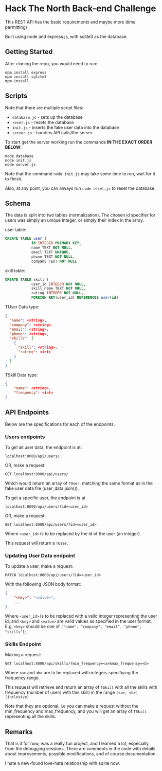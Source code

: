 # Hack The North Back-end Challenge

This REST API has the basic requirements and maybe more (time permitting)

Built using node and express.js, with sqlite3 as the database.


## Getting Started
After cloning the repo, you would need to run: 

```
npm install express
npm install sqlite3
npm install
```


## Scripts
Note that there are multiple script files:
- `database.js` - sets up the database
- `reset.js` - resets the database
- `init.js` - inserts the fake user data into the database
- `server.js` - handles API calls/the server

To start get the server working run the commands **IN THE EXACT ORDER BELOW**:

```
node database
node init.js
node server.js
```

Note that the command `node init.js` may take some time to run, wait for it to finish. 

Also, at any point, you can always run `node reset.js` to reset the database.

## Schema

The data is split into two tables (normalization). The chosen id specifier for users was simply an unique integer, or simply their index in the array.

user table:
```sql
CREATE TABLE user (
            id INTEGER PRIMARY KEY,
            name TEXT NOT NULL, 
            email TEXT UNIQUE, 
            phone TEXT NOT NULL,
            company TEXT NOT NULL
```

skill table:
```sql
CREATE TABLE skill (
            user_id INTEGER NOT NULL, 
            skill_name TEXT NOT NULL,
            rating INTEGER NOT NULL,
            FOREIGN KEY(user_id) REFERENCES user(id)
```

TUser Data type:

```JSON
{
  "name": <string>,
  "company": <string>,
  "email": <string>,
  "phone": <string>,
  "skills": [
    {
      "skill": <string>,
      "rating": <int>
    }
  ]
}
```

TSkill Data type:
```JSON
{
    "name": <string>,
    "frequency": <int>
}
```

## API Endpoints

Below are the specifications for each of the endpoints.

### Users endpoints

To get all user data, the endpoint is at:

```
localhost:8000/api/users/
```

OR, make a request:

```
GET localhost:8000/api/users/
```


Which would return an array of `TUser`, matching the same format as in the fake user data file (user_data.json()).


To get a specific user, the endpoint is at

```
localhost:8000/api/users/?id=<user_id>
```

OR, make a request:

```
GET localhost:8000/api/users/?id=<user_id>
```

Where `<user_id>` is to be replaced by the id of the user (an integer).

This request will return a `TUser`.

### Updating User Data endpoint

To update a user, make a request:

```
PATCH localhost:8000/api/users/?id=<user_id>
```

With the following JSON body format:

```JSON
{
    "<key>": "<value>",
    ...
}
```

Where `<user_id>` is to be replaced with a valid integer representing the user id, and `<key>` and `<value>` are valid values as specified in the user format. E.g, `<key>` should be one of `["name", "company", "email", "phone", "skills"]`;

### Skills Endpoint

Making a request:

```
GET localhost:8000/api/skills/?min_frequency=<a>&max_frequency=<b>
```

Where `<a>` and `<b>` are to be replaced with integers specifiying the frequency range.

This request will retrieve and return an array of `TSkill` with all the skills with frequency (number of users with this skill) in the range `[<a>, <b>] (inclusive)`

Note that they are optional, i.e you can make a request without the min_frequency and max_frequency, and you will get an array of `TSkill` representing all the skills.

## Remarks

That is it for now, was a really fun project, and I learned a lot, especially from the debugging sessions.
There are comments in the code with details about improvements, possible modifications, and of course documentation.

I hate a new-found love-hate relationship with sqlite now.






